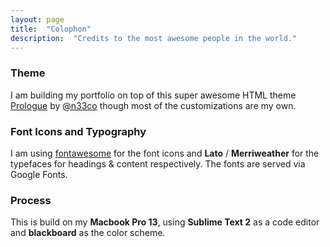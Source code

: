 ```yaml
---
layout: page
title:  "Colophon"
description:  "Credits to the most awesome people in the world."
---
```


### Theme
I am building my portfolio on top of this super awesome HTML theme [Prologue](html5up.net) by [@n33co](twitter.com/n33co) though most of the customizations are my own.

### Font Icons and Typography
I am using [fontawesome](fontawesome.io) for the font icons and **Lato** / **Merriweather** for the typefaces for headings &amp; content respectively. The fonts are served via Google Fonts.

### Process
This is build on my **Macbook Pro 13**, using **Sublime Text 2** as a code editor and **blackboard** as the color scheme.